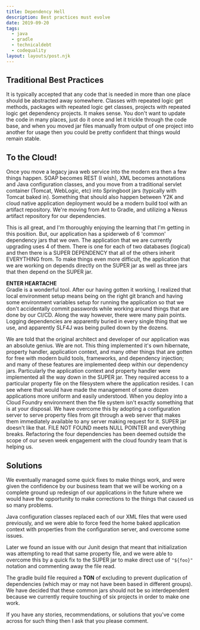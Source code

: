 ```yaml
---  
title: Dependency Hell    
description: Best practices must evolve    
date: 2019-09-20  
tags:  
  - java  
  - gradle  
  - technicaldebt
  - codequality
layout: layouts/post.njk    
---  
```

## Traditional Best Practices ##
It is typically accepted that any code that is needed in more than one place should be abstracted away somewhere.  Classes with repeated logic get methods, packages with repeated logic get classes, projects with repeated logic get dependency projects.  It makes sense.  You don't want to update the code in many places, just do it once and let it trickle through the code base, and when you moved jar files manually from output of one project into another for usage then you could be pretty confident that things would remain stable.

## To the Cloud! ##
Once you move a legacy java web service into the modern era then a few things happen. SOAP becomes REST (I wish), XML becomes annotations and Java configuration classes, and you move from a traditional servlet container (Tomcat, WebLogic, etc) into Springboot jars (typically with Tomcat baked in). Something that should also happen between Y2K and cloud native application deployment would be a modern build tool with an artifact repository.  We're moving from Ant to Gradle, and utilizing a Nexus artifact repository for our dependencies.  

This is all great, and I'm thoroughly enjoying the learning that I'm getting in this position. But, our application has a spiderweb of 6 'common' dependency jars that we own.  The application that we are currently upgrading uses 4 of them.  There is one for each of two databases (logical) and then there is a SUPER DEPENDENCY that all of the others inherit EVERYTHING from.  To make things even more difficult, the application that we are working on depends directly on the SUPER jar as well as three jars that then depend on the SUPER jar.    

**ENTER HEARTACHE**  
Gradle is a wonderful tool. After our having gotten it working, I realized that local environment setup means being on the right git branch and having some environment variables setup for running the application so that we don't accidentally commit passwords while working around things that are done by our CI/CD.  Along the way however, there were many pain points.  Logging dependencies are apparently buried in every single thing that we use, and apparently SLF4J was being pulled down by the dozens.   

We are told that the original architect and developer of our application was an absolute genius.  We are not.  This thing implemented it's own hibernate, property handler, application context, and many other things that are gotten for free with modern build tools, frameworks, and dependency injection; and many of these features are implemented deep within our dependency jars.  Particularly the application context and property handler were implemented all the way down in the SUPER jar.  They required access to a particular property file on the filesystem where the application resides.  I can see where that would have made the management of some dozen applications more uniform and easily understood.  When you deploy into a Cloud Foundry environment then the file system isn't exactly something that is at your disposal.  We have overcome this by adopting a configuration server to serve property files from git through a web server that makes them immediately available to any server making request for it.  SUPER jar doesn't like that.  FILE NOT FOUND meets NULL POINTER and everything breaks. Refactoring the four dependencies has been deemed outside the scope of our seven week engagement with the cloud foundry team that is helping us.  

## Solutions ##
We eventually managed some quick fixes to make things work, and were given the confidence by our business team that we will be working on a complete ground up redesign of our applications in the future where we would have the opportunity to make corrections to the things that caused us so many problems.    

Java configuration classes replaced each of our XML files that were used previously, and we were able to force feed the home baked application context with properties from the configuration server, and overcome some issues.    

Later we found an issue with our Junit design that meant that initialization was attempting to read that same property file, and we were able to overcome this by a quick fix to the SUPER jar to make direct use of `"${foo}"` notation and commenting away the file read.  

The gradle build file required a **TON** of excluding to prevent duplication of dependencies (which may or may not have been based in different groups).  We have decided that these common jars should not be so interdependent because we currently require touching of six projects in order to make one work.


If you have any stories, recommendations, or solutions that you've come across for such thing then I ask that you please comment.
